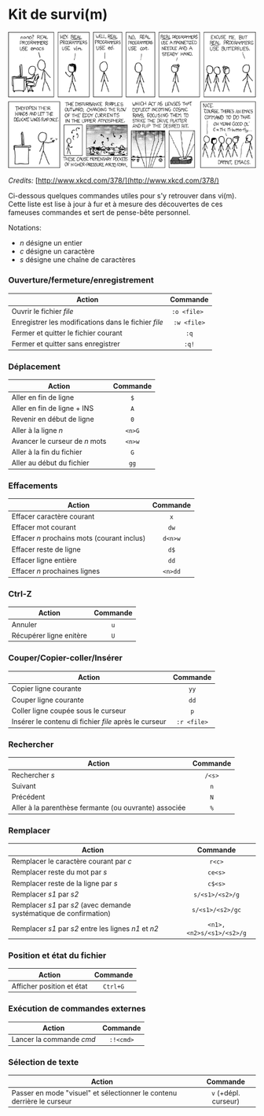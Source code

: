 # Kit de survi(m)

![xkcd_comic](img/xkcd_378.png)

*Credits:* [http://www.xkcd.com/378/](http://www.xkcd.com/378/)


Ci-dessous quelques commandes utiles pour s'y retrouver dans vi(m). Cette liste est lise à jour à fur et à mesure des découvertes de ces fameuses commandes et sert de pense-bête personnel.

Notations:

* *n* désigne un entier
* *c* désigne un caractère
* *s* désigne une chaîne de caractères


### Ouverture/fermeture/enregistrement
| Action | Commande |
| --- | :---: |
| Ouvrir le fichier *file* | `:o <file> `|
| Enregistrer les modifications dans le fichier *file* | `:w <file>` |
| Fermer et quitter le fichier courant | `:q` |
| Fermer et quitter sans enregistrer | `:q!` |


### Déplacement

| Action | Commande |
| --- | :---: |
| Aller en fin de ligne | `$` |
| Aller en fin de ligne + INS | `A` |
| Revenir en début de ligne | `0` |
| Aller à la ligne *n* | `<n>G` |
| Avancer le curseur de *n* mots | `<n>w` |
| Aller à la fin du fichier | `G` 
| Aller au début du fichier | `gg` |


### Effacements

| Action | Commande |
| --- | :---: |
| Effacer caractère courant | `x` |
| Effacer mot courant | `dw` |
| Effacer *n* prochains mots (courant inclus) | `d<n>w` |
| Effacer reste de ligne | `d$` |
| Effacer ligne entière | `dd` |
| Effacer *n* prochaines lignes | `<n>dd` |

### Ctrl-Z

| Action | Commande |
| --- | :---: |
| Annuler | `u` |
| Récupérer ligne enitère | `U` |

### Couper/Copier-coller/Insérer

| Action | Commande |
| --- | :---: |
| Copier ligne courante | `yy` |
| Couper ligne courante | `dd` |
| Coller ligne coupée sous le curseur | `p` |
| Insérer le contenu di fichier *file* après le curseur | `:r <file>` |

### Rechercher

| Action | Commande |
| --- | :---: |
| Rechercher *s* | `/<s>` |
| Suivant | `n` |
| Précédent | `N` |
| Aller à la parenthèse fermante (ou ouvrante) associée | `%` |


### Remplacer

| Action | Commande |
| --- | :---: |
| Remplacer le caractère courant par *c* | `r<c>` |
| Remplacer reste du mot par *s* | `ce<s>` |
| Remplacer reste de la ligne par *s* | `c$<s>` |
| Remplacer *s1* par *s2* | `s/<s1>/<s2>/g` |
| Remplacer *s1* par *s2* (avec demande systématique de confirmation) | `s/<s1>/<s2>/gc` |
| Remplacer *s1* par *s2* entre les lignes *n1* et *n2* | `<n1>,<n2>s/<s1>/<s2>/g` |


### Position et état du fichier

| Action | Commande |
| --- | :---: |
| Afficher position et état | `Ctrl+G` |


### Exécution de commandes externes
| Action | Commande |
| --- | :---: |
| Lancer la commande *cmd* | `:!<cmd>` |

### Sélection de texte
| Action | Commande |
| --- | :---: |
| Passer en mode "visuel" et sélectionner le contenu derrière le curseur | `v` (+dépl. curseur) |
 
